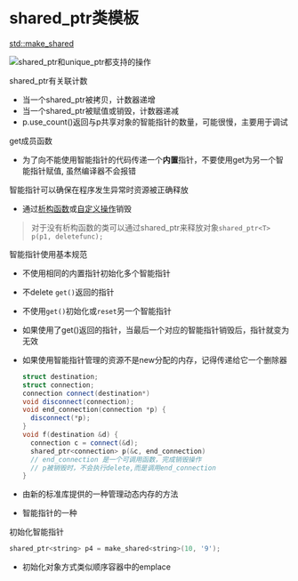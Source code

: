 # shared_ptr类模板

[std::make_shared](std-make-shared.md)  

 ![shared_ptr和unique_ptr都支持的操作](c++手册.md#shared-ptr和unique-ptr都支持的操作)
 
shared_ptr有关联计数

- 当一个shared_ptr被拷贝，计数器递增
- 当一个shared_ptr被赋值或销毁，计数器递减
- p.use_count()返回与p共享对象的智能指针的数量，可能很慢，主要用于调试

get成员函数

- 为了向不能使用智能指针的代码传递一个**内置**指针，不要使用get为另一个智能指针赋值, 虽然编译器不会报错

智能指针可以确保在程序发生异常时资源被正确释放

- 通过[析构函数](c++-destructor.md)或[自定义操作](cpp-callable-type.md)销毁

> 对于没有析构函数的类可以通过shared_ptr来释放对象`shared_ptr<T> p(p1, deletefunc);`

智能指针使用基本规范

- 不使用相同的内置指针初始化多个智能指针
- 不delete `get()`返回的指针
- 不使用`get()`初始化或`reset`另一个智能指针
- 如果使用了get()返回的指针，当最后一个对应的智能指针销毁后，指针就变为无效
- 如果使用智能指针管理的资源不是new分配的内存，记得传递给它一个删除器
  
  ```c++
  struct destination;
  struct connection;
  connection connect(destination*)
  void disconnect(connection);
  void end_connection(connection *p) {
    disconnect(*p);
  }
  void f(destination &d) {
    connection c = connect(&d);
    shared_ptr<connection> p(&c, end_connection)  
    // end_connection 是一个可调用函数，完成销毁操作
    // p被销毁时，不会执行delete,而是调用end_connection
  }
  ```
  
- 由新的标准库提供的一种管理动态内存的方法
- 智能指针的一种

初始化智能指针

```c++
shared_ptr<string> p4 = make_shared<string>(10, '9');
```

- 初始化对象方式类似顺序容器中的emplace

